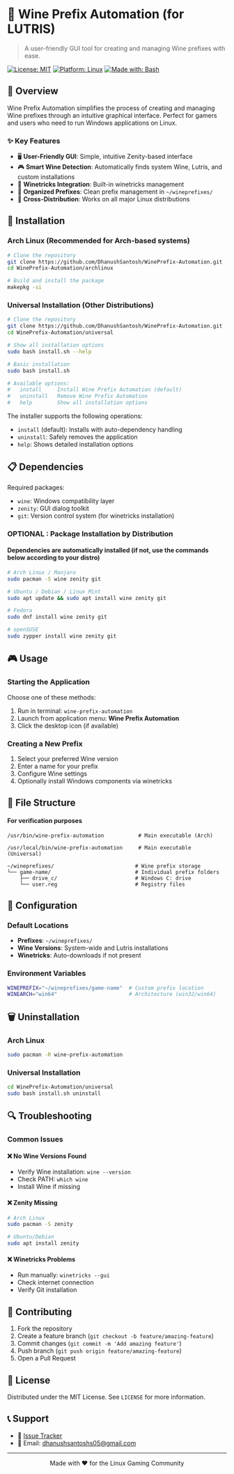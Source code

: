 # 🍷 Wine Prefix Automation (for LUTRIS)

> A user-friendly GUI tool for creating and managing Wine prefixes with ease.

[![License: MIT](https://img.shields.io/badge/License-MIT-yellow.svg)](https://opensource.org/licenses/MIT)
[![Platform: Linux](https://img.shields.io/badge/Platform-Linux-blue.svg)](https://www.linux.org/)
[![Made with: Bash](https://img.shields.io/badge/Made%20with-Bash-green.svg)](https://www.gnu.org/software/bash/)

## 📖 Overview

Wine Prefix Automation simplifies the process of creating and managing Wine prefixes through an intuitive graphical interface. Perfect for gamers and users who need to run Windows applications on Linux.

### ✨ Key Features

- 🖥️ **User-Friendly GUI**: Simple, intuitive Zenity-based interface
- 🎮 **Smart Wine Detection**: Automatically finds system Wine, Lutris, and custom installations
- 🔧 **Winetricks Integration**: Built-in winetricks management
- 📁 **Organized Prefixes**: Clean prefix management in `~/wineprefixes/`
- 🐧 **Cross-Distribution**: Works on all major Linux distributions

## 🚀 Installation

### Arch Linux (Recommended for Arch-based systems)

```bash
# Clone the repository
git clone https://github.com/DhanushSantosh/WinePrefix-Automation.git
cd WinePrefix-Automation/archlinux

# Build and install the package
makepkg -si
```

### Universal Installation (Other Distributions)

```bash
# Clone the repository
git clone https://github.com/DhanushSantosh/WinePrefix-Automation.git
cd WinePrefix-Automation/universal

# Show all installation options
sudo bash install.sh --help

# Basic installation
sudo bash install.sh

# Available options:
#   install     Install Wine Prefix Automation (default)
#   uninstall   Remove Wine Prefix Automation
#   help        Show all installation options
```

The installer supports the following operations:

- `install` (default): Installs with auto-dependency handling
- `uninstall`: Safely removes the application
- `help`: Shows detailed installation options

## 📋 Dependencies

Required packages:

- `wine`: Windows compatibility layer
- `zenity`: GUI dialog toolkit
- `git`: Version control system (for winetricks installation)

### OPTIONAL : Package Installation by Distribution

#### Dependencies are automatically installed (if not, use the commands below according to your distro)

```bash
# Arch Linux / Manjaro
sudo pacman -S wine zenity git

# Ubuntu / Debian / Linux Mint
sudo apt update && sudo apt install wine zenity git

# Fedora
sudo dnf install wine zenity git

# openSUSE
sudo zypper install wine zenity git
```

## 🎮 Usage

### Starting the Application

Choose one of these methods:

1. Run in terminal: `wine-prefix-automation`
2. Launch from application menu: **Wine Prefix Automation**
3. Click the desktop icon (if available)

### Creating a New Prefix

1. Select your preferred Wine version
2. Enter a name for your prefix
3. Configure Wine settings
4. Optionally install Windows components via winetricks

## 📁 File Structure

#### For verification purposes

```
/usr/bin/wine-prefix-automation           # Main executable (Arch)

/usr/local/bin/wine-prefix-automation     # Main executable (Universal)

~/wineprefixes/                          # Wine prefix storage
└── game-name/                           # Individual prefix folders
    ├── drive_c/                         # Windows C: drive
    └── user.reg                         # Registry files
```

## 🔧 Configuration

### Default Locations

- **Prefixes**: `~/wineprefixes/`
- **Wine Versions**: System-wide and Lutris installations
- **Winetricks**: Auto-downloads if not present

### Environment Variables

```bash
WINEPREFIX="~/wineprefixes/game-name"  # Custom prefix location
WINEARCH="win64"                       # Architecture (win32/win64)
```

## 🗑️ Uninstallation

### Arch Linux

```bash
sudo pacman -R wine-prefix-automation
```

### Universal Installation

```bash
cd WinePrefix-Automation/universal
sudo bash install.sh uninstall
```

## 🔍 Troubleshooting

### Common Issues

#### ❌ No Wine Versions Found

- Verify Wine installation: `wine --version`
- Check PATH: `which wine`
- Install Wine if missing

#### ❌ Zenity Missing

```bash
# Arch Linux
sudo pacman -S zenity

# Ubuntu/Debian
sudo apt install zenity
```

#### ❌ Winetricks Problems

- Run manually: `winetricks --gui`
- Check internet connection
- Verify Git installation

## 🤝 Contributing

1. Fork the repository
2. Create a feature branch (`git checkout -b feature/amazing-feature`)
3. Commit changes (`git commit -m 'Add amazing feature'`)
4. Push branch (`git push origin feature/amazing-feature`)
5. Open a Pull Request

## 📄 License

Distributed under the MIT License. See `LICENSE` for more information.

## 📞 Support

- 📑 [Issue Tracker](https://github.com/DhanushSantosh/WinePrefix-Automation/issues)
- 📧 Email: dhanushsantoshs05@gmail.com

---

<p align="center">
Made with ❤️ for the Linux Gaming Community
</p>
